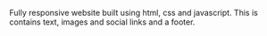 Fully responsive website built using html, css and javascript. This is contains text, images and social links and a footer. 
